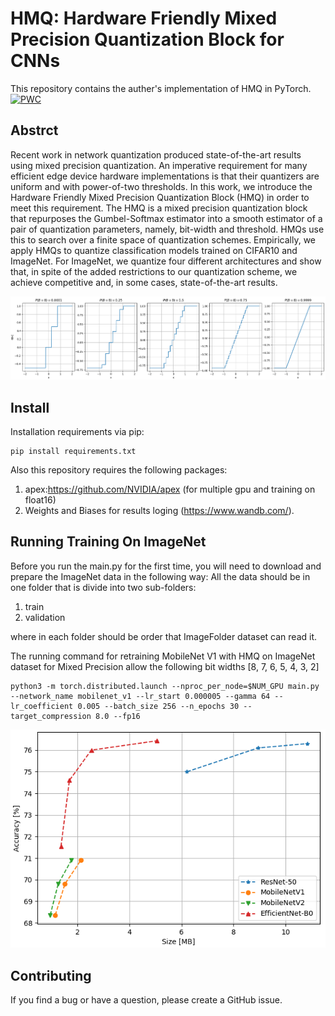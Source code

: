 # HMQ: Hardware Friendly Mixed Precision Quantization Block for CNNs
This repository contains the auther's implementation of HMQ in PyTorch. 
[![PWC](https://img.shields.io/endpoint.svg?url=https://paperswithcode.com/badge/hmq-hardware-friendly-mixed-precision/quantization-on-imagenet)](https://paperswithcode.com/sota/quantization-on-imagenet?p=hmq-hardware-friendly-mixed-precision)
## Abstrct
Recent work in network quantization produced state-of-the-art results using mixed precision quantization.
An imperative requirement for many efficient edge device hardware implementations is that their quantizers are uniform and with power-of-two thresholds.
In this work, we introduce the Hardware Friendly Mixed Precision Quantization Block (HMQ) in order to meet this requirement.
The HMQ is a mixed precision quantization block that repurposes the Gumbel-Softmax estimator into a smooth estimator of a pair of quantization parameters, namely, bit-width and threshold.
HMQs use this to search over a finite space of quantization schemes.
Empirically, we apply HMQs to quantize classification models trained on CIFAR10 and ImageNet. 
For ImageNet, we quantize four different architectures and show that, in spite of the added restrictions to our quantization scheme, we achieve competitive and, in some cases, state-of-the-art results.

![VideoBlocks](images/bit_chane_v2.png)

 
## Install
Installation requirements via pip:
```
pip install requirements.txt
```
Also this repository requires the following packages:
1. apex:https://github.com/NVIDIA/apex (for multiple gpu and training on float16)
2. Weights and Biases for results loging (https://www.wandb.com/). 

## Running Training On ImageNet
Before you run the main.py for the first time, you will need to download and prepare the ImageNet data in the following way: All the data should be in one folder that is divide into two sub-folders:

1. train
2. validation 

where in each folder should  be order that ImageFolder dataset can read it.

The running command for retraining MobileNet V1 with HMQ on ImageNet dataset for Mixed Precision allow the following bit widths [8, 7, 6, 5, 4, 3, 2] 
```
python3 -m torch.distributed.launch --nproc_per_node=$NUM_GPU main.py --network_name mobilenet_v1 --lr_start 0.000005 --gamma 64 --lr_coefficient 0.005 --batch_size 256 --n_epochs 30 --target_compression 8.0 --fp16
```

![VideoBlocks](images/parto_final.png) 

## Contributing
If you find a bug or have a question, please create a GitHub issue.


